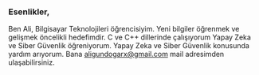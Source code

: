 ### Esenlikler,
Ben Ali, Bilgisayar Teknolojileri öğrencisiyim.
Yeni bilgiler öğrenmek ve gelişmek öncelikli hedefimdir.
C ve C++ dillerinde çalışıyorum
Yapay Zeka ve Siber Güvenlik öğreniyorum.
Yapay Zeka ve Siber Güvenlik konusunda yardım arıyorum.
Bana aligundogarx@gmail.com mail adresimden ulaşabilirsiniz.
<!--
**aligundogar/aligundogar** is a ✨ _special_ ✨ repository because its `README.md` (this file) appears on your GitHub profile.

Here are some ideas to get you started:

- 🔭 I’m currently working on ...
- 🌱 I’m currently learning ...
- 👯 I’m looking to collaborate on ...
- 🤔 I’m looking for help with ...
- 💬 Ask me about ...
- 📫 How to reach me: ...
- 😄 Pronouns: ...
- ⚡ Fun fact: ...
-->
